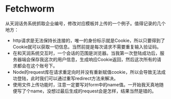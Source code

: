 # Fetchworm

从天润话务系统抓取企业编号，修改对应模板并上传的一个例子。值得记录的几个地方：

* http请求是无法保持长连接的，唯一的身份标示就是Cookie，所以只要得到了Cookie就可以获取一切信息。当然前提是每次请求不需要重复输入验证码。
* 在和天润系统交互时，一个会话的范围是浏览器。当我第一次登陆成功后，服务器端会保存我这次的用户信息，生成响应Cookie返回，然后这次所有的请求都会在这个账号下。
* Node的request库在请求重定向时并没有重新赋值cookie，所以会导致无法成功登陆，此时我们可以通过重写redirect方法来解决。
* 使用文件上传功能时，注意一定要写对form中的name值。一开始我天真地随便写了个name，没想过最后生成的request会是怎样，结果当然是错的。